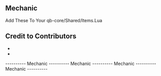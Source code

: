 ## Mechanic
Add These To Your qb-core/Shared/Items.Lua

## Credit to Contributors
 - 
 - 


----------  Mechanic  ----------  Mechanic  ----------  Mechanic  ----------  Mechanic  ----------


